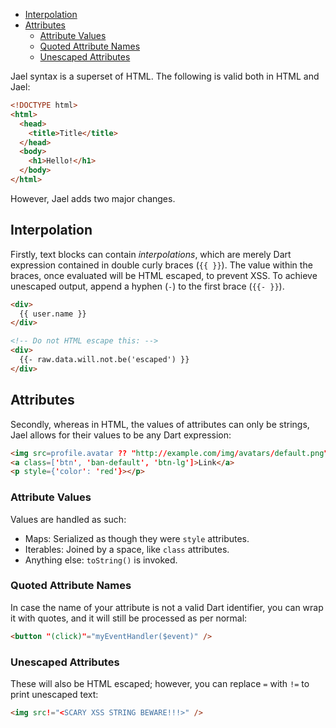 * [Interpolation](#interpolation)
* [Attributes](#attributes)
  * [Attribute Values](#attribute-values)
  * [Quoted Attribute Names](#quoted-attribute-names)
  * [Unescaped Attributes](#unescaped-attributes)

Jael syntax is a superset of HTML. The following is valid both in HTML and Jael:

```html
<!DOCTYPE html>
<html>
  <head>
    <title>Title</title>
  </head>
  <body>
    <h1>Hello!</h1>
  </body>
</html>
```

However, Jael adds two major changes.

## Interpolation
Firstly, text blocks can contain *interpolations*, which are merely Dart expression contained in double curly braces (`{{ }}`). The value within the braces, once evaluated will be HTML escaped, to prevent XSS. To achieve unescaped output, append a hyphen (`-`) to the first brace (`{{- }}`).

```html
<div>
  {{ user.name }}
</div>

<!-- Do not HTML escape this: -->
<div>
  {{- raw.data.will.not.be('escaped') }}
</div>
```

## Attributes
Secondly, whereas in HTML, the values of attributes can only be strings, Jael allows for their values to be any Dart expression:

```html
<img src=profile.avatar ?? "http://example.com/img/avatars/default.png">
<a class=['btn', 'ban-default', 'btn-lg']>Link</a>
<p style={'color': 'red'}></p>
```

### Attribute Values
Values are handled as such:
* Maps: Serialized as though they were `style` attributes.
* Iterables: Joined by a space, like `class` attributes.
* Anything else: `toString()` is invoked.

### Quoted Attribute Names
In case the name of your attribute is not a valid Dart identifier, you can wrap it with quotes, and it will still be processed as per normal:

```html
<button "(click)"="myEventHandler($event)" />
```

### Unescaped Attributes
These will also be HTML escaped; however, you can replace `=` with `!=` to print unescaped text:

```html
<img src!="<SCARY XSS STRING BEWARE!!!>" />
```
